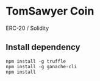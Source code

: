 # TomSawyer Coin

ERC-20 / Solidity

## Install dependency

```shell script
npm install -g truffle
npm install -g ganache-cli
npm install
```
